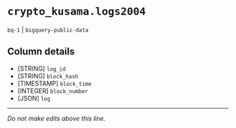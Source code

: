 # `crypto_kusama.logs2004`
`bq-1` | `bigquery-public-data`

## Column details
* [STRING]    `log_id`
* [STRING]    `block_hash`
* [TIMESTAMP] `block_time`
* [INTEGER]   `block_number`
* [JSON]      `log`

-------------------------------------------------------------------------------
*Do not make edits above this line.*
